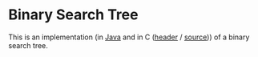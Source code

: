 # Binary Search Tree

This is an implementation (in [Java](./BinarySearchTree.java) and in C ([header](./binary_search_tree.h) / [source](./binary_search_tree.c))) of a binary search tree.